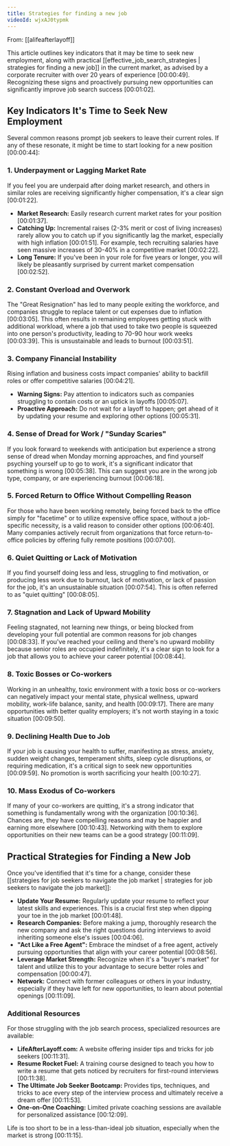 ```yaml
---
title: Strategies for finding a new job
videoId: wjxAJ0typmk
---
```


From: [[alifeafterlayoff]] <br/> 

This article outlines key indicators that it may be time to seek new employment, along with practical [[effective_job_search_strategies | strategies for finding a new job]] in the current market, as advised by a corporate recruiter with over 20 years of experience <a class="yt-timestamp" data-t="00:00:49">[00:00:49]</a>. Recognizing these signs and proactively pursuing new opportunities can significantly improve job search success <a class="yt-timestamp" data-t="00:01:02">[00:01:02]</a>.

## Key Indicators It's Time to Seek New Employment

Several common reasons prompt job seekers to leave their current roles. If any of these resonate, it might be time to start looking for a new position <a class="yt-timestamp" data-t="00:00:44">[00:00:44]</a>:

### 1. Underpayment or Lagging Market Rate
If you feel you are underpaid after doing market research, and others in similar roles are receiving significantly higher compensation, it's a clear sign <a class="yt-timestamp" data-t="00:01:22">[00:01:22]</a>.
*   **Market Research:** Easily research current market rates for your position <a class="yt-timestamp" data-t="00:01:37">[00:01:37]</a>.
*   **Catching Up:** Incremental raises (2-3% merit or cost of living increases) rarely allow you to catch up if you significantly lag the market, especially with high inflation <a class="yt-timestamp" data-t="00:01:51">[00:01:51]</a>. For example, tech recruiting salaries have seen massive increases of 30-40% in a competitive market <a class="yt-timestamp" data-t="00:02:22">[00:02:22]</a>.
*   **Long Tenure:** If you've been in your role for five years or longer, you will likely be pleasantly surprised by current market compensation <a class="yt-timestamp" data-t="00:02:52">[00:02:52]</a>.

### 2. Constant Overload and Overwork
The "Great Resignation" has led to many people exiting the workforce, and companies struggle to replace talent or cut expenses due to inflation <a class="yt-timestamp" data-t="00:03:05">[00:03:05]</a>. This often results in remaining employees getting stuck with additional workload, where a job that used to take two people is squeezed into one person's productivity, leading to 70-90 hour work weeks <a class="yt-timestamp" data-t="00:03:39">[00:03:39]</a>. This is unsustainable and leads to burnout <a class="yt-timestamp" data-t="00:03:51">[00:03:51]</a>.

### 3. Company Financial Instability
Rising inflation and business costs impact companies' ability to backfill roles or offer competitive salaries <a class="yt-timestamp" data-t="00:04:21">[00:04:21]</a>.
*   **Warning Signs:** Pay attention to indicators such as companies struggling to contain costs or an uptick in layoffs <a class="yt-timestamp" data-t="00:05:07">[00:05:07]</a>.
*   **Proactive Approach:** Do not wait for a layoff to happen; get ahead of it by updating your resume and exploring other options <a class="yt-timestamp" data-t="00:05:31">[00:05:31]</a>.

### 4. Sense of Dread for Work / "Sunday Scaries"
If you look forward to weekends with anticipation but experience a strong sense of dread when Monday morning approaches, and find yourself psyching yourself up to go to work, it's a significant indicator that something is wrong <a class="yt-timestamp" data-t="00:05:38">[00:05:38]</a>. This can suggest you are in the wrong job type, company, or are experiencing burnout <a class="yt-timestamp" data-t="00:06:18">[00:06:18]</a>.

### 5. Forced Return to Office Without Compelling Reason
For those who have been working remotely, being forced back to the office simply for "facetime" or to utilize expensive office space, without a job-specific necessity, is a valid reason to consider other options <a class="yt-timestamp" data-t="00:06:40">[00:06:40]</a>. Many companies actively recruit from organizations that force return-to-office policies by offering fully remote positions <a class="yt-timestamp" data-t="00:07:00">[00:07:00]</a>.

### 6. Quiet Quitting or Lack of Motivation
If you find yourself doing less and less, struggling to find motivation, or producing less work due to burnout, lack of motivation, or lack of passion for the job, it's an unsustainable situation <a class="yt-timestamp" data-t="00:07:54">[00:07:54]</a>. This is often referred to as "quiet quitting" <a class="yt-timestamp" data-t="00:08:05">[00:08:05]</a>.

### 7. Stagnation and Lack of Upward Mobility
Feeling stagnated, not learning new things, or being blocked from developing your full potential are common reasons for job changes <a class="yt-timestamp" data-t="00:08:33">[00:08:33]</a>. If you've reached your ceiling and there's no upward mobility because senior roles are occupied indefinitely, it's a clear sign to look for a job that allows you to achieve your career potential <a class="yt-timestamp" data-t="00:08:44">[00:08:44]</a>.

### 8. Toxic Bosses or Co-workers
Working in an unhealthy, toxic environment with a toxic boss or co-workers can negatively impact your mental state, physical wellness, upward mobility, work-life balance, sanity, and health <a class="yt-timestamp" data-t="00:09:17">[00:09:17]</a>. There are many opportunities with better quality employers; it's not worth staying in a toxic situation <a class="yt-timestamp" data-t="00:09:50">[00:09:50]</a>.

### 9. Declining Health Due to Job
If your job is causing your health to suffer, manifesting as stress, anxiety, sudden weight changes, temperament shifts, sleep cycle disruptions, or requiring medication, it's a critical sign to seek new opportunities <a class="yt-timestamp" data-t="00:09:59">[00:09:59]</a>. No promotion is worth sacrificing your health <a class="yt-timestamp" data-t="00:10:27">[00:10:27]</a>.

### 10. Mass Exodus of Co-workers
If many of your co-workers are quitting, it's a strong indicator that something is fundamentally wrong with the organization <a class="yt-timestamp" data-t="00:10:36">[00:10:36]</a>. Chances are, they have compelling reasons and may be happier and earning more elsewhere <a class="yt-timestamp" data-t="00:10:43">[00:10:43]</a>. Networking with them to explore opportunities on their new teams can be a good strategy <a class="yt-timestamp" data-t="00:11:09">[00:11:09]</a>.

## Practical Strategies for Finding a New Job

Once you've identified that it's time for a change, consider these [[strategies for job seekers to navigate the job market | strategies for job seekers to navigate the job market]]:

*   **Update Your Resume:** Regularly update your resume to reflect your latest skills and experiences. This is a crucial first step when dipping your toe in the job market <a class="yt-timestamp" data-t="00:01:48">[00:01:48]</a>.
*   **Research Companies:** Before making a jump, thoroughly research the new company and ask the right questions during interviews to avoid inheriting someone else's issues <a class="yt-timestamp" data-t="00:04:06">[00:04:06]</a>.
*   **"Act Like a Free Agent":** Embrace the mindset of a free agent, actively pursuing opportunities that align with your career potential <a class="yt-timestamp" data-t="00:08:56">[00:08:56]</a>.
*   **Leverage Market Strength:** Recognize when it's a "buyer's market" for talent and utilize this to your advantage to secure better roles and compensation <a class="yt-timestamp" data-t="00:00:47">[00:00:47]</a>.
*   **Network:** Connect with former colleagues or others in your industry, especially if they have left for new opportunities, to learn about potential openings <a class="yt-timestamp" data-t="00:11:09">[00:11:09]</a>.

### Additional Resources
For those struggling with the job search process, specialized resources are available:

*   **LifeAfterLayoff.com:** A website offering insider tips and tricks for job seekers <a class="yt-timestamp" data-t="00:11:31">[00:11:31]</a>.
*   **Resume Rocket Fuel:** A training course designed to teach you how to write a resume that gets noticed by recruiters for first-round interviews <a class="yt-timestamp" data-t="00:11:38">[00:11:38]</a>.
*   **The Ultimate Job Seeker Bootcamp:** Provides tips, techniques, and tricks to ace every step of the interview process and ultimately receive a dream offer <a class="yt-timestamp" data-t="00:11:53">[00:11:53]</a>.
*   **One-on-One Coaching:** Limited private coaching sessions are available for personalized assistance <a class="yt-timestamp" data-t="00:12:09">[00:12:09]</a>.

Life is too short to be in a less-than-ideal job situation, especially when the market is strong <a class="yt-timestamp" data-t="00:11:15">[00:11:15]</a>.
